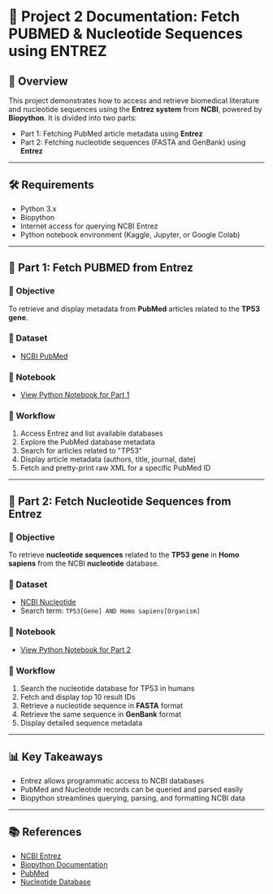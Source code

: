 # 📘 Project 2 Documentation: Fetch PUBMED & Nucleotide Sequences using ENTREZ

## 🧬 Overview

This project demonstrates how to access and retrieve biomedical literature and nucleotide sequences using the **Entrez system** from **NCBI**, powered by **Biopython**. It is divided into two parts:

- Part 1: Fetching PubMed article metadata using **Entrez**
- Part 2: Fetching nucleotide sequences (FASTA and GenBank) using **Entrez**

---

## 🛠 Requirements

- Python 3.x  
- Biopython  
- Internet access for querying NCBI Entrez  
- Python notebook environment (Kaggle, Jupyter, or Google Colab)

---

## 🧬 Part 1: Fetch PUBMED from Entrez

### 🎯 Objective

To retrieve and display metadata from **PubMed** articles related to the **TP53 gene**.

### 📁 Dataset

- [NCBI PubMed](https://pubmed.ncbi.nlm.nih.gov/)

### 📓 Notebook

- [View Python Notebook for Part 1](https://github.com/sheetalreddy25/my-bio-hub/blob/main/fetch-pubmed-from-entrez.ipynb)

### 🔄 Workflow

1. Access Entrez and list available databases  
2. Explore the PubMed database metadata  
3. Search for articles related to "TP53"  
4. Display article metadata (authors, title, journal, date)  
5. Fetch and pretty-print raw XML for a specific PubMed ID

---

## 🧪 Part 2: Fetch Nucleotide Sequences from Entrez

### 🎯 Objective

To retrieve **nucleotide sequences** related to the **TP53 gene** in **Homo sapiens** from the NCBI **nucleotide** database.

### 📁 Dataset

- [NCBI Nucleotide](https://www.ncbi.nlm.nih.gov/nuccore/)
- Search term: `TP53[Gene] AND Homo sapiens[Organism]`

### 📓 Notebook

- [View Python Notebook for Part 2](https://github.com/sheetalreddy25/my-bio-hub/blob/main/fetch-nucleotide-sequences-using-entrez.ipynb)

### 🔄 Workflow

1. Search the nucleotide database for TP53 in humans  
2. Fetch and display top 10 result IDs  
3. Retrieve a nucleotide sequence in **FASTA** format  
4. Retrieve the same sequence in **GenBank** format  
5. Display detailed sequence metadata

---

## 📊 Key Takeaways

- Entrez allows programmatic access to NCBI databases  
- PubMed and Nucleotide records can be queried and parsed easily  
- Biopython streamlines querying, parsing, and formatting NCBI data  

---

## 📚 References

- [NCBI Entrez](https://www.ncbi.nlm.nih.gov/books/NBK25497/)  
- [Biopython Documentation](https://biopython.org/wiki/Documentation)  
- [PubMed](https://pubmed.ncbi.nlm.nih.gov/)  
- [Nucleotide Database](https://www.ncbi.nlm.nih.gov/nuccore/)
